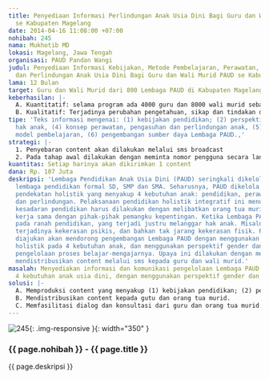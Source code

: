 ```yaml
---
title: Penyediaan Informasi Perlindungan Anak Usia Dini Bagi Guru dan Wali Murid PAUD
  se Kabupaten Magelang
date: 2014-04-16 11:08:00 +07:00
nohibah: 245
nama: Mukhotib MD
lokasi: Magelang, Jawa Tengah
organisasi: PAUD Pandan Wangi
judul: Penyediaan Informasi Kebijakan, Metode Pembelajaran, Perawatan, Pengasuhan
  dan Perlindungan Anak Usia Dini Bagi Guru dan Wali Murid PAUD se Kabupaten Magelang
lama: 12 Bulan
target: Guru dan Wali Murid dari 800 Lembaga PAUD di Kabupaten Magelang
keberhasilan: |-
  A. Kuantitatif: selama program ada 4000 guru dan 8000 wali murid sebagai pengguna layanan
  B. Kualitatif: Terjadinya perubahan pengetahuan, sikap dan tindakan dalam pengelolaan Lembaga PAUD.
tipe: 'Teks informasi mengenai: (1) kebijakan pendidikan; (2) perspektif gender, (3)
  hak anak, (4) konsep perawatan, pengasuhan dan perlindungan anak, (5) pengembangan
  model pembelajaran, (6) pengembangan sumber daya Lembaga PAUD.,'
strategi: |-
  1. Penyebaran content akan dilakukan melalui sms broadcast
  2. Pada tahap awal dilakukan dengan meminta nomor pengguna secara langsung melalui pengurus Himpunan Tenaga Pendidik dan Kependidikan PAUD
kuantitas: Setiap harinya akan dikirimkan 1 content
dana: Rp. 107 Juta
deskripsi: 'Lembaga Pendidikan Anak Usia Dini (PAUD) seringkali dikelola tak ubahnya
  lembaga pendidikan formal SD, SMP dan SMA. Seharusnya, PAUD dikelola dengan menggunakan
  pendekatan holistik yang menyakup 4 kebutuhan anak: pendidikan, perawatan, pengasuhan
  dan perlindungan. Pelaksanaan pendidikan holistik integratif ini menunjukkan adanya
  kesadaran pendidikan harus dilakukan dengan melibatkan orang tua murid, dan membangun
  kerja sama dengan pihak-pihak pemangku kepentingan. Ketika Lembaga PAUD hanya bekerja
  pada ranah pendidikan, yang terjadi justru melanggar hak anak. Misalnya, memungkinkan
  terjadinya kekerasan psikis, dan bahkan tak jarang kekerasan fisik. Program yang
  diajukan akan mendorong pengembangan Lembaga PAUD dengan menggunakan pendekatan
  holistik pada 4 kebutuhan anak, dan menggunakan perspektif gender dan hak anak dalam
  pengelolaan proses belajar-mengajarnya. Upaya ini dilakukan dengan memproduksi dan
  mendistribusikan content melalui sms kepada guru dan wali murid.'
masalah: Menyediakan informasi dan komunikasi pengelolaan Lembaga PAUD berdasarkan
  4 kebutuhan anak usia dini, dengan menggunakan perspektif gender dan hak anak.
solusi: |-
  A. Memproduksi content yang menyakup (1) kebijakan pendidikan; (2) perspektif gender, (3) hak anak, (4) konsep perawatan, pengasuhan dan perlindungan anak, (5) pengembangan model pembelajaran, (6) pengembangan sumber daya Lembaga PAUD.
  B. Mendistribusikan content kepada gutu dan orang tua murid.
  C. Memfasilitasi dialog dan konsultasi dari guru dan orang tua murid.
---
```


![245](/static/img/hibahcms/245.png){: .img-responsive }{: width="350" }

### {{ page.nohibah }} - {{ page.title }}

{{ page.deskripsi }}
